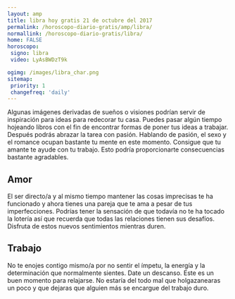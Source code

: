 ```yaml
---
layout: amp
title: libra hoy gratis 21 de octubre del 2017 
permalink: /horoscopo-diario-gratis/amp/libra/
normallink: /horoscopo-diario-gratis/libra/
home: FALSE
horoscopo:
 signo: libra
 video: LyAsBWDzT9k

ogimg: /images/libra_char.png
sitemap:
 priority: 1
 changefreq: 'daily'
---
```



Algunas imágenes derivadas de sueños o visiones podrían servir de inspiración para ideas para redecorar tu casa. Puedes pasar algún tiempo hojeando libros con el fin de encontrar formas de poner tus ideas a trabajar. Después podrás abrazar la tarea con pasión. Hablando de pasión, el sexo y el romance ocupan bastante tu mente en este momento. Consigue que tu amante te ayude con tu trabajo. Esto podría proporcionarte consecuencias bastante agradables.

## Amor

El ser directo/a y al mismo tiempo mantener las cosas imprecisas te ha funcionado y ahora tienes una pareja que te ama a pesar de tus imperfecciones. Podrías tener la sensación de que todavía no te ha tocado la lotería así que recuerda que todas las relaciones tienen sus desafíos. Disfruta de estos nuevos sentimientos mientras duren.

## Trabajo

No te enojes contigo mismo/a por no sentir el ímpetu, la energía y la determinación que normalmente sientes. Date un descanso. Este es un buen momento para relajarse. No estaría del todo mal que holgazanearas un poco y que dejaras que alguien más se encargue del trabajo duro.